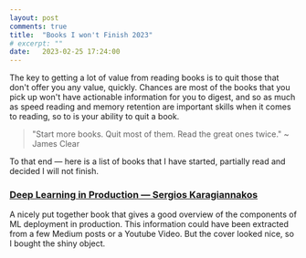 ```yaml
---
layout: post
comments: true
title:  "Books I won't Finish 2023"
# excerpt: ""
date:   2023-02-25 17:24:00
---
```


The key to getting a lot of value from reading books is to quit those that don't offer you any value, quickly. Chances are most of the books that you pick up won't have actionable information for you to digest, and so as much as speed reading and memory retention are important skills when it comes to reading, so to is your ability to quit a book.

> "Start more books. Quit most of them. Read the great ones twice."
>   ~ James Clear

To that end — here is a list of books that I have started, partially read and decided I will not finish.

### [Deep Learning in Production — Sergios Karagiannakos](https://www.amazon.com/gp/product/6180033773/)

A nicely put together book that gives a good overview of the components of ML deployment in production. This information could have been extracted from a few Medium posts or a Youtube Video. But the cover looked nice, so I bought the shiny object.